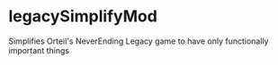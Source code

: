 # legacySimplifyMod
Simplifies Orteil's NeverEnding Legacy game to have only functionally important things
